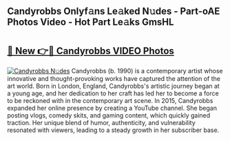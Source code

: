 ## Candyrobbs Onlyf𝚊ns Le𝚊ked N𝚞des - Part-oAE Photos Video - Hot Part Le𝚊ks GmsHL

# <h2><a href="http://ab3607.deff.icu/?id=Candyrobbs">🔗 New 👉🔴 Candyrobbs VIDEO Photos</a></h2>

[![Candyrobbs N𝚞des](https://i.imgur.com/rIISA9y.gif)](http://ab3607.deff.icu/?id=Candyrobbs)
Candyrobbs (b. 1990) is a contemporary artist whose innovative and thought-provoking works have captured the attention of the art world. Born in London, England, Candyrobbs's artistic journey began at a young age, and her dedication to her craft has led her to become a force to be reckoned with in the contemporary art scene. In 2015, Candyrobbs expanded her online presence by creating a YouTube channel. She began posting vlogs, comedy skits, and gaming content, which quickly gained traction. Her unique blend of humor, authenticity, and vulnerability resonated with viewers, leading to a steady growth in her subscriber base.
